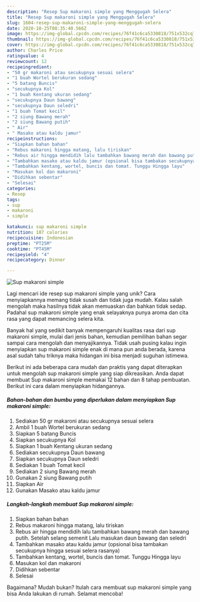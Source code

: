 ```yaml
---
description: "Resep Sup makaroni simple yang Menggugah Selera"
title: "Resep Sup makaroni simple yang Menggugah Selera"
slug: 1604-resep-sup-makaroni-simple-yang-menggugah-selera
date: 2020-10-25T08:35:40.566Z
image: https://img-global.cpcdn.com/recipes/76f41c6ca5330818/751x532cq70/sup-makaroni-simple-foto-resep-utama.jpg
thumbnail: https://img-global.cpcdn.com/recipes/76f41c6ca5330818/751x532cq70/sup-makaroni-simple-foto-resep-utama.jpg
cover: https://img-global.cpcdn.com/recipes/76f41c6ca5330818/751x532cq70/sup-makaroni-simple-foto-resep-utama.jpg
author: Charles Price
ratingvalue: 4
reviewcount: 12
recipeingredient:
- "50 gr makaroni atau secukupnya sesuai selera"
- "1 buah Wortel berukuran sedang"
- "5 batang Buncis"
- "secukupnya Kol"
- "1 buah Kentang ukuran sedang"
- "secukupnya Daun bawang"
- "secukupnya Daun seledri"
- "1 buah Tomat kecil"
- "2 siung Bawang merah"
- "2 siung Bawang putih"
- " Air"
- " Masako atau kaldu jamur"
recipeinstructions:
- "Siapkan bahan bahan"
- "Rebus makaroni hingga matang, lalu tiriskan"
- "Rebus air hingga mendidih lalu tambahkan bawang merah dan bawang putih. Setelah selang semenit Lalu masukan daun bawang dan seledri"
- "Tambahkan masako atau kaldu jamur (opsional bisa tambakan secukupnya hingga sesuai selera rasanya)"
- "Tambahkan kentang, wortel, buncis dan tomat. Tunggu Hingga layu"
- "Masukan kol dan makaroni"
- "Didihkan sebentar"
- "Selesai"
categories:
- Resep
tags:
- sup
- makaroni
- simple

katakunci: sup makaroni simple 
nutrition: 187 calories
recipecuisine: Indonesian
preptime: "PT25M"
cooktime: "PT45M"
recipeyield: "4"
recipecategory: Dinner

---
```



![Sup makaroni simple](https://img-global.cpcdn.com/recipes/76f41c6ca5330818/751x532cq70/sup-makaroni-simple-foto-resep-utama.jpg)

Lagi mencari ide resep sup makaroni simple yang unik? Cara menyiapkannya memang tidak susah dan tidak juga mudah. Kalau salah mengolah maka hasilnya tidak akan memuaskan dan bahkan tidak sedap. Padahal sup makaroni simple yang enak selayaknya punya aroma dan cita rasa yang dapat memancing selera kita.



Banyak hal yang sedikit banyak mempengaruhi kualitas rasa dari sup makaroni simple, mulai dari jenis bahan, kemudian pemilihan bahan segar sampai cara mengolah dan menyajikannya. Tidak usah pusing kalau ingin menyiapkan sup makaroni simple enak di mana pun anda berada, karena asal sudah tahu triknya maka hidangan ini bisa menjadi suguhan istimewa.


Berikut ini ada beberapa cara mudah dan praktis yang dapat diterapkan untuk mengolah sup makaroni simple yang siap dikreasikan. Anda dapat membuat Sup makaroni simple memakai 12 bahan dan 8 tahap pembuatan. Berikut ini cara dalam menyiapkan hidangannya.

<!--inarticleads1-->

##### Bahan-bahan dan bumbu yang diperlukan dalam menyiapkan Sup makaroni simple:

1. Sediakan 50 gr makaroni atau secukupnya sesuai selera
1. Ambil 1 buah Wortel berukuran sedang
1. Siapkan 5 batang Buncis
1. Siapkan secukupnya Kol
1. Siapkan 1 buah Kentang ukuran sedang
1. Sediakan secukupnya Daun bawang
1. Siapkan secukupnya Daun seledri
1. Sediakan 1 buah Tomat kecil
1. Sediakan 2 siung Bawang merah
1. Gunakan 2 siung Bawang putih
1. Siapkan  Air
1. Gunakan  Masako atau kaldu jamur




<!--inarticleads2-->

##### Langkah-langkah membuat Sup makaroni simple:

1. Siapkan bahan bahan
1. Rebus makaroni hingga matang, lalu tiriskan
1. Rebus air hingga mendidih lalu tambahkan bawang merah dan bawang putih. Setelah selang semenit Lalu masukan daun bawang dan seledri
1. Tambahkan masako atau kaldu jamur (opsional bisa tambakan secukupnya hingga sesuai selera rasanya)
1. Tambahkan kentang, wortel, buncis dan tomat. Tunggu Hingga layu
1. Masukan kol dan makaroni
1. Didihkan sebentar
1. Selesai




Bagaimana? Mudah bukan? Itulah cara membuat sup makaroni simple yang bisa Anda lakukan di rumah. Selamat mencoba!

